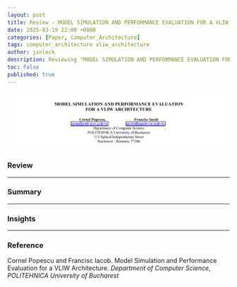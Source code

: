 ```yaml
---
layout: post
title: Review - MODEL SIMULATION AND PERFORMANCE EVALUATION FOR A VLIW ARCHITECTURE 
date: 2025-03-19 22:00 +0800
categories: [Paper, Computer_Architecture]
tags: computer_architecture vliw_architecture
author: jinlock
description: Reviewing "MODEL SIMULATION AND PERFORMANCE EVALUATION FOR A VLIW ARCHITECTURE"
toc: false
published: true
---
```


![MODEL SIMULATION AND PERFORMANCE EVALUATION FOR A VLIW ARCHITECTURE](../assets/img/posts/2025-03-19-paper-review-model_sim_performance-eval-for-vliw-arch.png)

### Review

---

### Summary

---

### Insights

---

### Reference
Cornel Popescu and Francisc Iacob. Model Simulation and Performance Evaluation for a VLIW Architecture. *Department of Computer Science, POLITEHNICA University of Bucharest*